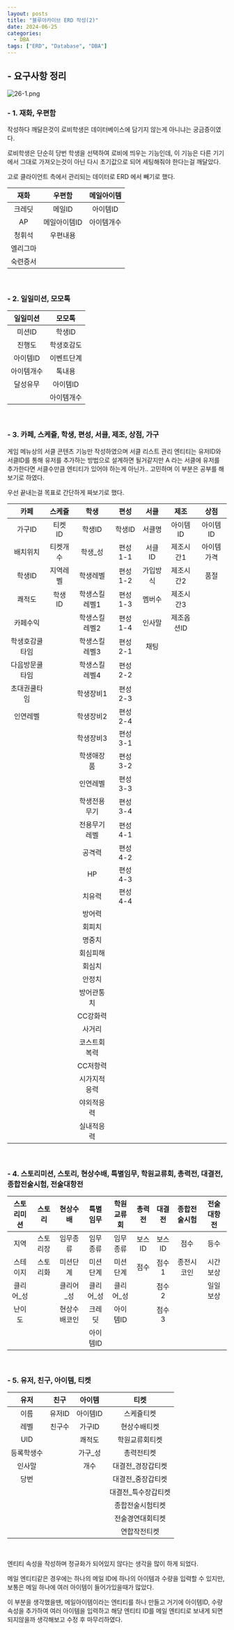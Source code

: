```yaml
---
layout: posts
title: "블루아카이브 ERD 작성(2)"
date: 2024-06-25
categories:
  - DBA
tags: ["ERD", "Database", "DBA"]
---
```


## - 요구사항 정리

![26-1.png](/assets/img/26-1.png)

### - 1. 재화, 우편함

작성하다 깨달은것이 로비학생은 데이터베이스에 담기지 않는게 아니냐는 궁금증이였다.

로비학생은 단순히 당번 학생을 선택하여 로비에 띄우는 기능인데, 이 기능은 다른 기기에서 그대로 가져오는것이 아닌 다시 초기값으로 되어 세팅해줘야 한다는걸 깨달았다.

고로 클라이언트 측에서 관리되는 데이터로 ERD 에서 빼기로 했다.

|재화|우편함|메일아이템|
|:---:|:---:|:---:|
|크레딧|메일ID|아이템ID|
|AP|메일아이템ID|아이템개수|
|청휘석|우편내용||
|엘리그마|||
|숙련증서|||

<br>

### - 2. 일일미션, 모모톡

|일일미션|모모톡|
|:---:|:---:|
|미션ID|학생ID|
|진행도|학생호감도|
|아이템ID|이벤트단계|
|아이템개수|톡내용|
|달성유무|아이템ID|
||아이템개수|

<br>

### - 3. 카페, 스케쥴, 학생, 편성, 서클, 제조, 상점, 가구

게임 메뉴상의 서클 콘텐츠 기능만 작성하였으며 서클 리스트 관리 엔티티는 유저ID와 서클ID를 통해 유저를 추가하는 방법으로 설계하면 될거같지만 A 라는 서클에 유저를 추가한다면 서클수만큼 엔티티가 있어야 하는게 아닌가.. 고민하며 이 부분은 공부를 해보기로 하였다.

우선 끝내는걸 목표로 간단하게 짜보기로 했다.

|카페|스케쥴|학생|편성|서클|제조|상점|
|:---:|:---:|:---:|:---:|:---:|:---:|:---:|
|가구ID|티켓ID|학생ID|학생ID|서클명|아이템ID|아이템ID|
|배치위치|티켓개수|학생_성|편성1-1|서클ID|제조시간1|아이템가격|
|학생ID|지역레벨|학생레벨|편성1-2|가입방식|제조시간2|품절|
|쾌적도|학생ID|학생스킬레벨1|편성1-3|멤버수|제조시간3||
|카페수익||학생스킬레벨2|편성1-4|인사말|제조옵션ID||
|학생호감쿨타임||학생스킬레벨3|편성2-1|채팅|||
|다음방문쿨타임||학생스킬레벨4|편성2-2||||
|초대권쿨타임||학생장비1|편성2-3||||
|인연레벨||학생장비2|편성2-4||||
|||학생장비3|편성3-1||||
|||학생애장품|편성3-2||||
|||인연레벨|편성3-3||||
|||학생전용무기|편성3-4||||
|||전용무기레벨|편성4-1||||
|||공격력|편성4-2||||
|||HP|편성4-3||||
|||치유력|편성4-4||||
|||방어력|||||
|||회피치|||||
|||명중치|||||
|||회심피해|||||
|||회심치|||||
|||안정치|||||
|||방어관통치|||||
|||CC강화력|||||
|||사거리|||||
|||코스트회복력|||||
|||CC저항력|||||
|||시가지적응력|||||
|||야외적응력|||||
|||실내적응력|||||

<br>

### - 4. 스토리미션, 스토리, 현상수배, 특별임무, 학원교류회, 총력전, 대결전, 종합전술시험, 전술대항전

|스토리미션|스토리|현상수배|특별임무|학원교류회|총력전|대결전|종합전술시험|전술대항전|
|:---:|:---:|:---:|:---:|:---:|:---:|:---:|:---:|:---:|
|지역|스토리장|임무종류|임무종류|임무종류|보스ID|보스ID|점수|등수|
|스테이지|스토리화|미션단계|미션단계|미션단계|점수|점수1|종전시코인|시간보상|
|클리어_성||클리어_성|클리어_성|클리어_성||점수2||일일보상|
|난이도||현상수배코인|크레딧|아이템ID||점수3|||
||||아이템ID||||||

<br>

### - 5. 유저, 친구, 아이템, 티켓

|유저|친구|아이템|티켓|
|:---:|:---:|:---:|:---:|
|이름|유저ID|아이템ID|스케쥴티켓
|레벨|친구수|가구ID|현상수배티켓
|UID||쾌적도|학원교류회티켓
|등록학생수||가구_성|총력전티켓
|인사말||개수|대결전_경장갑티켓
|당번|||대결전_중장갑티켓
||||대결전_특수장갑티켓
||||종합전술시험티켓
||||전술경연대회티켓
||||연합작전티켓

<br>

엔티티 속성을 작성하며 정규화가 되어있지 않다는 생각을 많이 하게 되었다.

메일 엔티티같은 경우에는 하나의 메일 ID에 하나의 아이템과 수량을 입력할 수 있지만, 보통은 메일 하나에 여러 아이템이 들어가있을때가 많았다.

이 부분을 생각했을땐, 메일아이템이라는 엔티티를 하나 만들고 거기에 아이템ID, 수량 속성을 추가하여 여러 아이템을 입력하고 해당 엔티티 ID를 메일 엔티티로 보내게 되면 되지않을까 생각해보고 수정 후 마무리하였다.